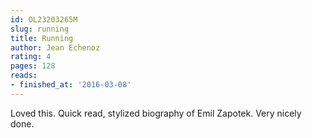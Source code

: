 ```yaml
---
id: OL23203265M
slug: running
title: Running
author: Jean Echenoz
rating: 4
pages: 128
reads:
- finished_at: '2016-03-08'
---
```

Loved this. Quick read, stylized biography of Emil Zapotek. Very nicely done.
